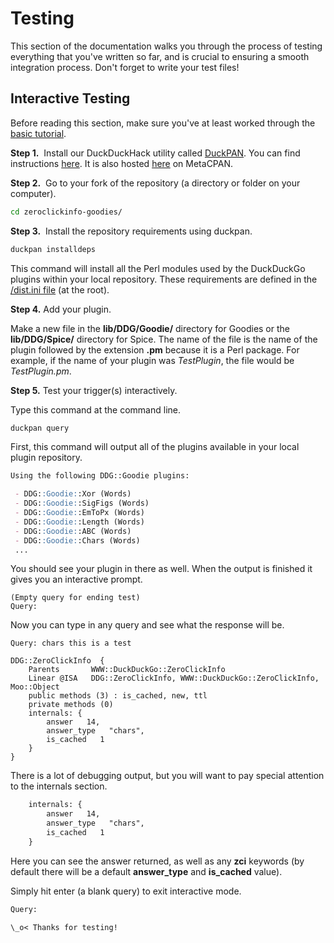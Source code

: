# Testing

This section of the documentation walks you through the process of testing everything that you've written so far, and is crucial to ensuring a smooth integration process. Don't forget to write your test files!

## Interactive Testing

Before reading this section, make sure you've at least worked through the [basic tutorial](general.md#basic-tutorial).

**Step 1.** &nbsp;Install our DuckDuckHack utility called [DuckPAN](https://github.com/duckduckgo/p5-app-duckpan). You can find instructions [here](https://github.com/duckduckgo/p5-app-duckpan/blob/master/README.md). It is also hosted [here](https://metacpan.org/module/App::DuckPAN) on MetaCPAN.

**Step 2.** &nbsp;Go to your fork of the repository (a directory or folder on your computer).

```bash
cd zeroclickinfo-goodies/
```

**Step 3.** &nbsp;Install the repository requirements using duckpan.

```txt
duckpan installdeps
```

This command will install all the Perl modules used by the DuckDuckGo plugins within your local repository. These requirements are defined in the [/dist.ini file](http://blog.urth.org/2010/06/walking-through-a-real-distini.html) (at the root).

**Step 4.** Add your plugin.

Make a new file in the **lib/DDG/Goodie/** directory for Goodies or the **lib/DDG/Spice/** directory for Spice. The name of the file is the name of the plugin followed by the extension **.pm** because it is a Perl package. For example, if the name of your plugin was _TestPlugin_, the file would be _TestPlugin.pm_.

**Step 5.** Test your trigger(s) interactively.

Type this command at the command line.

```txt
duckpan query
```

First, this command will output all of the plugins available in your local plugin repository.

```md
Using the following DDG::Goodie plugins:

 - DDG::Goodie::Xor (Words)
 - DDG::Goodie::SigFigs (Words)
 - DDG::Goodie::EmToPx (Words)
 - DDG::Goodie::Length (Words)
 - DDG::Goodie::ABC (Words)
 - DDG::Goodie::Chars (Words)
 ...
```

You should see your plugin in there as well. When the output is finished it gives you an interactive prompt.

```
(Empty query for ending test)
Query:
```

Now you can type in any query and see what the response will be.

```
Query: chars this is a test

DDG::ZeroClickInfo  {
    Parents       WWW::DuckDuckGo::ZeroClickInfo
    Linear @ISA   DDG::ZeroClickInfo, WWW::DuckDuckGo::ZeroClickInfo, Moo::Object
    public methods (3) : is_cached, new, ttl
    private methods (0)
    internals: {
        answer   14,
        answer_type   "chars",
        is_cached   1
    }
}
```

There is a lot of debugging output, but you will want to pay special attention to the internals section.

```txt
    internals: {
        answer   14,
        answer_type   "chars",
        is_cached   1
    }
```

Here you can see the answer returned, as well as any **zci** keywords (by default there will be a default **answer_type** and **is_cached** value).

Simply hit enter (a blank query) to exit interactive mode.

```txt
Query:

\_o< Thanks for testing!
```